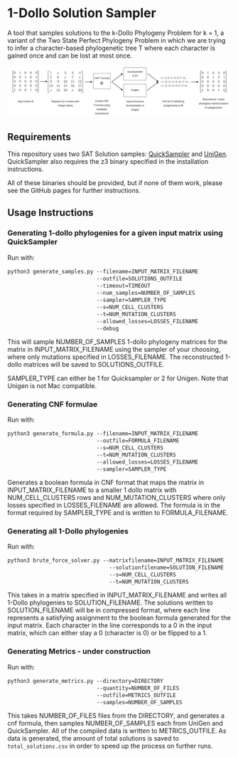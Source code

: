 # 1-Dollo Solution Sampler

A tool that samples solutions to the k-Dollo Phylogeny Problem for k = 1, a variant of the Two State Perfect Phylogeny Problem in which we are trying to infer a character-based phylogenetic tree T where each character is gained once and can be lost at most once.

![](figures/pipeline_figure.png)

## Requirements

This repository uses two SAT Solution samples: [QuickSampler](https://github.com/RafaelTupynamba/quicksampler) and [UniGen](https://bitbucket.org/kuldeepmeel/unigen/src/master/). QuickSampler also requires the z3 binary specified in the installation instructions.

All of these binaries should be provided, but if none of them work, please see the GitHub pages for further instructions.

## Usage Instructions

### Generating 1-dollo phylogenies for a given input matrix using QuickSampler

Run with:

```
python3 generate_samples.py --filename=INPUT_MATRIX_FILENAME
                            --outfile=SOLUTIONS_OUTFILE
                            --timeout=TIMEOUT
                            --num_samples=NUMBER_OF_SAMPLES
                            --sampler=SAMPLER_TYPE
                            --s=NUM_CELL_CLUSTERS
                            --t=NUM_MUTATION_CLUSTERS
                            --allowed_losses=LOSSES_FILENAME
                            --debug
```

This will sample NUMBER_OF_SAMPLES 1-dollo phylogeny matrices for the matrix in INPUT_MATRIX_FILENAME using the sampler of your choosing, where only mutations specified in LOSSES_FILENAME. The reconstructed 1-dollo matrices will be saved to SOLUTIONS_OUTFILE.

SAMPLER_TYPE can either be 1 for Quicksampler or 2 for Unigen. Note that Unigen is not Mac compatible.

### Generating CNF formulae

Run with:

```
python3 generate_formula.py --filename=INPUT_MATRIX_FILENAME
                            --outfile=FORMULA_FILENAME
                            --s=NUM_CELL_CLUSTERS
                            --t=NUM_MUTATION_CLUSTERS
                            --allowed_losses=LOSSES_FILENAME
                            --sampler=SAMPLER_TYPE
```

Generates a boolean formula in CNF format that maps the matrix in INPUT_MATRIX_FILENAME to a smaller 1 dollo matrix with NUM_CELL_CLUSTERS rows and NUM_MUTATION_CLUSTERS where only losses specified in LOSSES_FILENAME are allowed. The formula is in the format required by SAMPLER_TYPE and is written to FORMULA_FILENAME.

### Generating all 1-Dollo phylogenies

Run with:

```
python3 brute_force_solver.py --matrixfilename=INPUT_MATRIX_FILENAME
                                --solutionfilename=SOLUTION_FILENAME
                                --s=NUM_CELL_CLUSTERS
                                --t=NUM_MUTATION_CLUSTERS
```

This takes in a matrix specified in INPUT_MATRIX_FILENAME and writes all 1-Dollo phylogenies to SOLUTION_FILENAME. The solutions written to SOLUTION_FILENAME will be in compressed format, where each line represents a satisfying assignment to the boolean formula generated for the input matrix. Each character in the line corresponds to a 0 in the input matrix, which can either stay a 0 (character is 0) or be flipped to a 1.

### Generating Metrics - under construction

Run with:

```
python3 generate_metrics.py --directory=DIRECTORY
                            --quantity=NUMBER_OF_FILES
                            --outfile=METRICS_OUTFILE
                            --samples=NUMBER_OF_SAMPLES
```

This takes NUMBER_OF_FILES files from the DIRECTORY, and generates a cnf formula, then samples NUMBER_OF_SAMPLES each from UniGen and QuickSampler. All of the compiled data is written to METRICS_OUTFILE. As data is generated, the amount of total solutions is saved to `total_solutions.csv` in order to speed up the process on further runs.